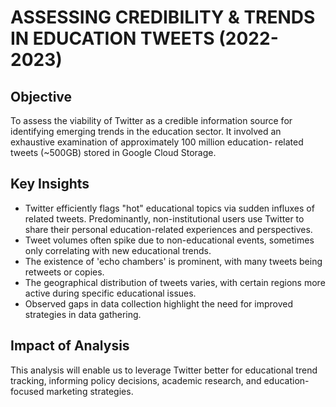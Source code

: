 # ASSESSING CREDIBILITY & TRENDS IN EDUCATION TWEETS (2022-2023)

## Objective

To assess the viability of Twitter as a credible information source for identifying emerging trends in the education sector. It involved an exhaustive examination of approximately 100 million education- related tweets (~500GB) stored in Google Cloud Storage.

## Key Insights

- Twitter efficiently flags "hot" educational topics via sudden influxes of related tweets. Predominantly, non-institutional users use Twitter to share their personal education-related experiences and perspectives.
- Tweet volumes often spike due to non-educational events, sometimes only correlating with new educational trends.
- The existence of 'echo chambers' is prominent, with many tweets being retweets or copies.
- The geographical distribution of tweets varies, with certain regions more active during specific educational issues.
- Observed gaps in data collection highlight the need for improved strategies in data gathering.

## Impact of Analysis
This analysis will enable us to leverage Twitter better for educational trend tracking, informing policy decisions, academic research, and education-focused marketing strategies.
